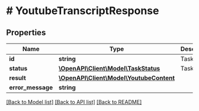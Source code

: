 # # YoutubeTranscriptResponse

## Properties

Name | Type | Description | Notes
------------ | ------------- | ------------- | -------------
**id** | **string** | Task ID |
**status** | [**\OpenAPI\Client\Model\TaskStatus**](TaskStatus.md) | Task status |
**result** | [**\OpenAPI\Client\Model\YoutubeContent**](YoutubeContent.md) |  | [optional]
**error_message** | **string** |  | [optional]

[[Back to Model list]](../../README.md#models) [[Back to API list]](../../README.md#endpoints) [[Back to README]](../../README.md)
